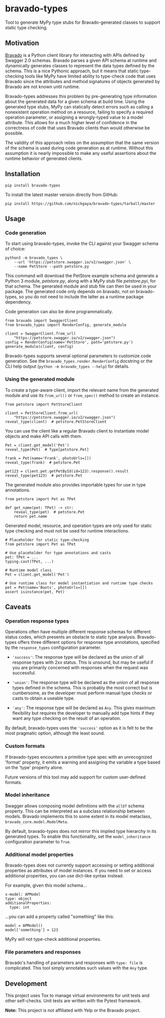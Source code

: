 # bravado-types

Tool to generate MyPy type stubs for Bravado-generated classes to support
static type checking.

## Motivation

[Bravado](https://github.com/Yelp/Bravado) is a Python client library for
interacting with APIs defined by Swagger 2.0 schemas. Bravado parses a given
API schema at runtime and dynamically generates classes to represent the data
types defined by the schema. This is a nice Pythonic approach, but it means
that static type-checking tools like MyPy have limited ability to type-check
code that uses Bravado since the attributes and method signatures of objects
generated by Bravado are not known until runtime.

Bravado-types addresses this problem by pre-generating type information about
the generated data for a given schema at build time. Using the generated type
stubs, MyPy can statically detect errors such as calling a nonexistent
operation method on a resource, failing to specify a required operation
parameter, or assigning a wrongly-typed value to a model attribute. This allows
for a much higher level of confidence in the correctness of code that uses
Bravado clients than would otherwise be possible.

The validity of this approach relies on the assumption that the same version of
the schema is used during code generation as at runtime.  Without this
assumption it is nearly impossible to make any useful assertions about the
runtime behavior of generated clients.

## Installation

    pip install bravado-types

To install the latest master version directly from GitHub:

    pip install https://github.com/nickgaya/bravado-types/tarball/master

## Usage

### Code generation

To start using bravado-types, invoke the CLI against your Swagger schema of
choice:

    python3 -m bravado_types \
        --url 'https://petstore.swagger.io/v2/swagger.json' \
        --name PetStore --path petstore.py

This command will download the PetStore example schema and generate a Python 3
module, *petstore.py*, along with a MyPy stub file *petstore.pyi*, for that
schema. The generated module and stub file can then be used in your package.
The generated code only depends on bravado, not on bravado-types, so you do not
need to include the latter as a runtime package dependency.

Code generation can also be done programmatically.

    from bravado import SwaggerClient
    from bravado_types import RenderConfig, generate_module

    client = SwaggerClient.from_url(
        "https://petstore.swagger.io/v2/swagger.json")
    config = RenderConfig(name='PetStore', path='petstore.py')
    generate_module(client, config)

Bravado-types supports several optional parameters to customize code
generation. See the `bravado_types.render.RenderConfig` docstring or the CLI
help output (`python -m bravado_types --help`) for details.

### Using the generated module

To create a type-aware client, import the relevant name from the generated
module and use its `from_url()` or `from_spec()` method to create an instance.

    from petstore import PetStoreClient

    client = PetStoreClient.from_url(
        "https://petstore.swagger.io/v2/swagger.json")
    reveal_type(client)  # petstore.PetStoreClient

You can use the client like a regular Bravado client to instantiate model
objects and make API calls with them.

    Pet = client.get_model('Pet')
    reveal_type(Pet)  # Type[petstore.Pet]

    frank = Pet(name='Frank', photoUrls=[])
    reveal_type(frank)  # petstore.Pet

    pet123 = client.pet.getPetById(id=123).response().result
    reveal_type(pet123)  # petstore.Pet

The generated module also provides importable types for use in type
annotations.

    from petstore import Pet as TPet

    def get_name(pet: TPet) -> str:
        reveal_type(pet)  # petstore.Pet
        return pet.name

Generated model, resource, and operation types are only used for static type
checking and must not be used for runtime interactions.

    # Placeholder for static type-checking
    from petstore import Pet as TPet

    # Use placeholder for type annotations and casts
    pet: TPet = ...
    typing.cast(TPet, ...)

    # Runtime model class
    Pet = client.get_model('Pet')

    # Use runtime class for model instantiation and runtime type checks
    pet = Pet(name='Boots', photoUrls=[])
    assert isinstance(pet, Pet)

## Caveats

### Operation response types

Operations often have multiple different response schemas for different status
codes, which presents an obstacle to static type analysis.  Bravado-types
offers three different options for response type annotations, specified by the
`response_types` configuration parameter.

* `'success'`: The response type will be declared as the union of all response
  types with 2xx status. This is unsound, but may be useful if you are primarily
  concerned with responses when the request was successful.

* `'union'`: The response type will be declared as the union of all response
  types defined in the schema. This is probably the most correct but is
  cumbersome, as the developer must perform manual type checks or casts to
  obtain a useable type.

* `'any'`: The response type will be declared as `Any`. This gives maximum
  flexibility but requires the developer to manually add type hints if they
  want any type checking on the result of an operation.

By default, bravado-types uses the `'success'` option as it is felt to be the
most pragmatic option, although the least sound.

### Custom formats

If bravado-types encounters a primitive type spec with an unrecognized 'format'
property, it emits a warning and assigning the variable a type based on the
'type' property alone.

Future versions of this tool may add support for custom user-defined formats.

### Model inheritance

Swagger allows composing model definitions with the `allOf` schema property.
This can be interpreted as a subclass relationship between models. Bravado
implements this to some extent in its model metaclass,
`bravado_core.model.ModelMeta`.

By default, bravado-types does not mirror this implied type hierarchy in its
generated types.  To enable this functionality, set the `model_inheritance`
configuration parameter to `True`.

### Additional model properties

Bravado-types does not currently support accessing or setting additional
properties as attributes of model instances. If you need to set or access
additional properties, you can use dict-like syntax instead.

For example, given this model schema...

    x-model: APModel
    type: object
    additionalProperties:
      type: int

...you can add a property called "something" like this:

    model = APModel()
    model['something'] = 123

MyPy will not type-check additional properties.

### File parameters and responses

Bravado's handling of parameters and responses with `type: file` is
complicated.  This tool simply annotates such values with the `Any` type.

## Development

This project uses Tox to manage virtual environments for unit tests and other
self-checks.  Unit tests are written with the Pytest framework.

**Note:** This project is not affiliated with Yelp or the Bravado project.
